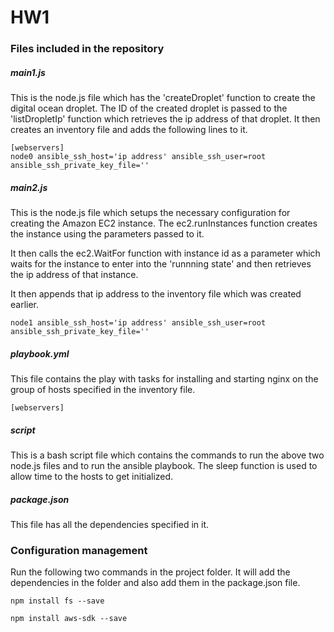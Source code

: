 # HW1

### Files included in the repository
##### main1.js
This is the node.js file which has the 'createDroplet' function to create the digital ocean droplet. 
The ID of the created droplet is passed to the 'listDropletIp' function which retrieves the ip address of that droplet. It then creates an inventory file and adds the following lines to it. 
```
[webservers]
node0 ansible_ssh_host='ip address' ansible_ssh_user=root ansible_ssh_private_key_file=''
```

##### main2.js
This is the node.js file which setups the necessary configuration for creating the Amazon EC2 instance. 
The ec2.runInstances function creates the instance using the parameters passed to it. 

It then calls the ec2.WaitFor function with instance id as a parameter which waits for the instance to enter into the 
'runnning state' and then retrieves the ip address of that instance. 

It then appends that ip address to the inventory file which was created earlier. 
```
node1 ansible_ssh_host='ip address' ansible_ssh_user=root ansible_ssh_private_key_file=''
```

##### playbook.yml
This file contains the play with tasks for installing and starting nginx on the group of hosts specified in the 
inventory file. 
```
[webservers]
```

##### script
This is a bash script file which contains the commands to run the above two node.js files and to run the ansible 
playbook. The sleep function is used to allow time to the hosts to get initialized. 

##### package.json
This file has all the dependencies specified in it. 

### Configuration management
Run the following two commands in the project folder. It will add the dependencies in the folder and also add them 
in the package.json file. 
```
npm install fs --save

npm install aws-sdk --save
```
